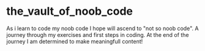 # the_vault_of_noob_code
As i learn to code my noob code I hope will ascend to "not so noob code". A journey through my exercises and first steps in coding. At the end of the journey I am determined to make meaningfull content!
